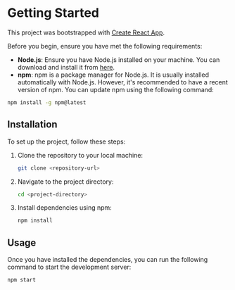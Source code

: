# Getting Started

This project was bootstrapped with [Create React App](https://github.com/facebook/create-react-app).

Before you begin, ensure you have met the following requirements:

- **Node.js**: Ensure you have Node.js installed on your machine. You can download and install it from [here](https://nodejs.org/).
- **npm**: npm is a package manager for Node.js. It is usually installed automatically with Node.js. However, it's recommended to have a recent version of npm. You can update npm using the following command:

```sh
npm install -g npm@latest
```

## Installation

To set up the project, follow these steps:

1. Clone the repository to your local machine:

    ```sh
    git clone <repository-url>
    ```

2. Navigate to the project directory:

    ```sh
    cd <project-directory>
    ```

3. Install dependencies using npm:

    ```sh
    npm install
    ```

## Usage

Once you have installed the dependencies, you can run the following command to start the development server:

```sh
npm start

